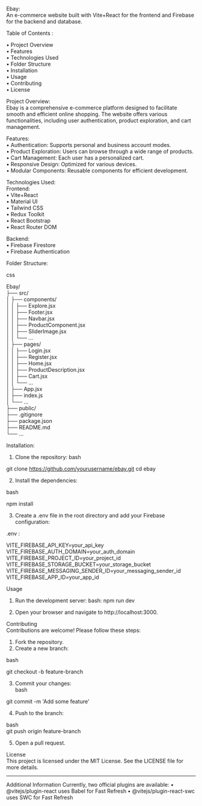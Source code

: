 Ebay:  
An e-commerce website built with Vite+React for the frontend and Firebase for the backend and database.

Table of Contents  :

•	Project Overview  
•	Features  
•	Technologies Used  
•	Folder Structure  
•	Installation  
•	Usage  
•	Contributing  
•	License

Project Overview:  
Ebay is a comprehensive e-commerce platform designed to facilitate smooth and efficient online shopping. The website offers various functionalities, including user authentication, product exploration, and cart management.

Features:  
•	Authentication: Supports personal and business account modes.  
•	Product Exploration: Users can browse through a wide range of products.  
•	Cart Management: Each user has a personalized cart.  
•	Responsive Design: Optimized for various devices.  
•	Modular Components: Reusable components for efficient development.  

Technologies Used:    
Frontend:  
•	Vite+React    
•	Material UI  
•	Tailwind CSS  
•	Redux Toolkit  
•	React Bootstrap    
•	React Router DOM  

Backend:  
•	Firebase Firestore  
•	Firebase Authentication  

Folder Structure:  

css

Ebay/     
├── src/  
│   ├── components/    
│   │   ├── Explore.jsx  
│   │   ├── Footer.jsx  
│   │   ├── Navbar.jsx  
│   │   ├── ProductComponent.jsx  
│   │   ├── SliderImage.jsx  
│   │   └── ...  
│   ├── pages/  
│   │   ├── Login.jsx  
│   │   ├── Register.jsx  
│   │   ├── Home.jsx  
│   │   ├── ProductDescription.jsx  
│   │   ├── Cart.jsx  
│   │   └── ...  
│   ├── App.jsx  
│   ├── index.js  
│   └── ...    
├── public/  
├── .gitignore    
├── package.json  
├── README.md  
└── ...  

Installation:
1.	Clone the repository:
bash

git clone https://github.com/yourusername/ebay.git
cd ebay

2.	Install the dependencies:

bash

npm install

3.	Create a .env file in the root directory and add your Firebase configuration:
   
.env :

VITE_FIREBASE_API_KEY=your_api_key  
VITE_FIREBASE_AUTH_DOMAIN=your_auth_domain  
VITE_FIREBASE_PROJECT_ID=your_project_id  
VITE_FIREBASE_STORAGE_BUCKET=your_storage_bucket  
VITE_FIREBASE_MESSAGING_SENDER_ID=your_messaging_sender_id  
VITE_FIREBASE_APP_ID=your_app_id  

Usage  
1.	Run the development server:
bash: 
npm run dev

2.	Open your browser and navigate to http://localhost:3000.

Contributing  
Contributions are welcome! Please follow these steps:  
1.	Fork the repository.  
2.	Create a new branch:  

bash

git checkout -b feature-branch

3.	Commit your changes:  
bash

git commit -m 'Add some feature'

4.	Push to the branch:

bash  
git push origin feature-branch

5.	Open a pull request.

License  
This project is licensed under the MIT License. See the LICENSE file for more details.
________________________________________
Additional Information
Currently, two official plugins are available:
•	@vitejs/plugin-react uses Babel for Fast Refresh
•	@vitejs/plugin-react-swc uses SWC for Fast Refresh

